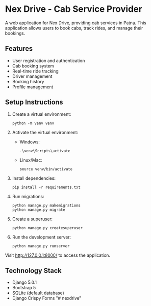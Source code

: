 # Nex Drive - Cab Service Provider

A web application for Nex Drive, providing cab services in Patna. This application allows users to book cabs, track rides, and manage their bookings.

## Features

- User registration and authentication
- Cab booking system
- Real-time ride tracking
- Driver management
- Booking history
- Profile management

## Setup Instructions

1. Create a virtual environment:
   ```
   python -m venv venv
   ```

2. Activate the virtual environment:
   - Windows:
     ```
     .\venv\Scripts\activate
     ```
   - Linux/Mac:
     ```
     source venv/bin/activate
     ```

3. Install dependencies:
   ```
   pip install -r requirements.txt
   ```

4. Run migrations:
   ```
   python manage.py makemigrations
   python manage.py migrate
   ```

5. Create a superuser:
   ```
   python manage.py createsuperuser
   ```

6. Run the development server:
   ```
   python manage.py runserver
   ```

Visit http://127.0.0.1:8000/ to access the application.

## Technology Stack

- Django 5.0.1
- Bootstrap 5
- SQLite (default database)
- Django Crispy Forms "# nexdrive" 

